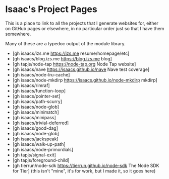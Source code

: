 # Isaac's Project Pages

This is a place to link to all the projects that I generate
websites for, either on GitHub pages or elsewhere, in no
particular order just so that I have them somewhere.

Many of these are a typedoc output of the module library.

* [gh isaacs/izs.me https://izs.me resume/homepage/etc]
* [gh isaacs/blog.izs.me https://blog.izs.me blog]
* [gh tapjs/node-tap https://node-tap.org Node Tap website]
* [gh isaacs/nave https://isaacs.github.io/nave Nave test
  coverage]
* [gh isaacs/node-lru-cache]
* [gh isaacs/node-mkdirp https://isaacs.github.io/node-mkdirp
  mkdirp]
* [gh isaacs/rimraf]
* [gh isaacs/function-loop]
* [gh isaacs/pointer-set]
* [gh isaacs/path-scurry]
* [gh isaacs/node-glob]
* [gh isaacs/minimatch]
* [gh isaacs/minipass]
* [gh isaacs/trivial-deferred]
* [gh isaacs/good-dag]
* [gh isaacs/node-glob]
* [gh isaacs/jackspeak]
* [gh isaacs/walk-up-path]
* [gh isaacs/node-primordials]
* [gh tapjs/signal-exit]
* [gh tapjs/foreground-child]
* [gh tierrun/node-sdk https://tierrun.github.io/node-sdk The
  Node SDK for Tier] (this isn't "mine", it's for work, but I
  made it, so it goes here)

